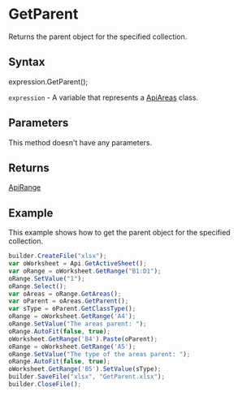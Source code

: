 # GetParent

Returns the parent object for the specified collection.

## Syntax

expression.GetParent();

`expression` - A variable that represents a [ApiAreas](../ApiAreas.md) class.

## Parameters

This method doesn't have any parameters.

## Returns

[ApiRange](../../ApiRange/ApiRange.md)

## Example

This example shows how to get the parent object for the specified collection.

```javascript
builder.CreateFile("xlsx");
var oWorksheet = Api.GetActiveSheet();
var oRange = oWorksheet.GetRange("B1:D1");
oRange.SetValue("1");
oRange.Select();
var oAreas = oRange.GetAreas();
var oParent = oAreas.GetParent();
var sType = oParent.GetClassType();
oRange = oWorksheet.GetRange('A4');
oRange.SetValue("The areas parent: ");
oRange.AutoFit(false, true);
oWorksheet.GetRange('B4').Paste(oParent);
oRange = oWorksheet.GetRange('A5');
oRange.SetValue("The type of the areas parent: ");
oRange.AutoFit(false, true);
oWorksheet.GetRange('B5').SetValue(sType);
builder.SaveFile("xlsx", "GetParent.xlsx");
builder.CloseFile();
```